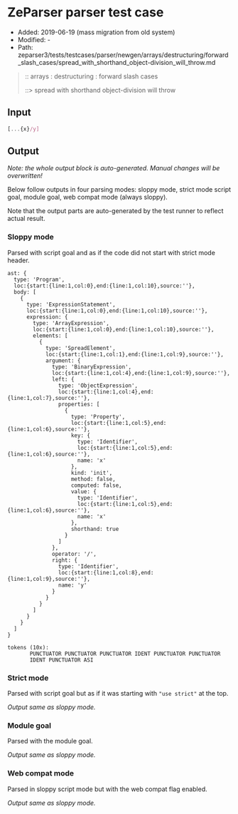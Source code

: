 # ZeParser parser test case

- Added: 2019-06-19 (mass migration from old system)
- Modified: -
- Path: zeparser3/tests/testcases/parser/newgen/arrays/destructuring/forward_slash_cases/spread_with_shorthand_object-division_will_throw.md

> :: arrays : destructuring : forward slash cases
>
> ::> spread with shorthand object-division will throw

## Input

`````js
[...{x}/y]
`````

## Output

_Note: the whole output block is auto-generated. Manual changes will be overwritten!_

Below follow outputs in four parsing modes: sloppy mode, strict mode script goal, module goal, web compat mode (always sloppy).

Note that the output parts are auto-generated by the test runner to reflect actual result.

### Sloppy mode

Parsed with script goal and as if the code did not start with strict mode header.

`````
ast: {
  type: 'Program',
  loc:{start:{line:1,col:0},end:{line:1,col:10},source:''},
  body: [
    {
      type: 'ExpressionStatement',
      loc:{start:{line:1,col:0},end:{line:1,col:10},source:''},
      expression: {
        type: 'ArrayExpression',
        loc:{start:{line:1,col:0},end:{line:1,col:10},source:''},
        elements: [
          {
            type: 'SpreadElement',
            loc:{start:{line:1,col:1},end:{line:1,col:9},source:''},
            argument: {
              type: 'BinaryExpression',
              loc:{start:{line:1,col:4},end:{line:1,col:9},source:''},
              left: {
                type: 'ObjectExpression',
                loc:{start:{line:1,col:4},end:{line:1,col:7},source:''},
                properties: [
                  {
                    type: 'Property',
                    loc:{start:{line:1,col:5},end:{line:1,col:6},source:''},
                    key: {
                      type: 'Identifier',
                      loc:{start:{line:1,col:5},end:{line:1,col:6},source:''},
                      name: 'x'
                    },
                    kind: 'init',
                    method: false,
                    computed: false,
                    value: {
                      type: 'Identifier',
                      loc:{start:{line:1,col:5},end:{line:1,col:6},source:''},
                      name: 'x'
                    },
                    shorthand: true
                  }
                ]
              },
              operator: '/',
              right: {
                type: 'Identifier',
                loc:{start:{line:1,col:8},end:{line:1,col:9},source:''},
                name: 'y'
              }
            }
          }
        ]
      }
    }
  ]
}

tokens (10x):
       PUNCTUATOR PUNCTUATOR PUNCTUATOR IDENT PUNCTUATOR PUNCTUATOR
       IDENT PUNCTUATOR ASI
`````

### Strict mode

Parsed with script goal but as if it was starting with `"use strict"` at the top.

_Output same as sloppy mode._

### Module goal

Parsed with the module goal.

_Output same as sloppy mode._

### Web compat mode

Parsed in sloppy script mode but with the web compat flag enabled.

_Output same as sloppy mode._
